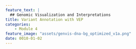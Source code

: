 ```yaml
---
feature_text: |
  ## Genomic Visualization and Interpretations
title: Variant Annotation with VEP
categories:
    - Module 4
feature_image: "assets/genvis-dna-bg_optimized_v1a.png"
date: 0010-01-02
---
```


